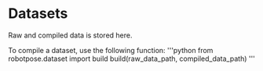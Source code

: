 # Datasets

Raw and compiled data is stored here. 

To compile a dataset, use the following function:
'''python
from robotpose.dataset import build
build(raw_data_path, compiled_data_path)
'''